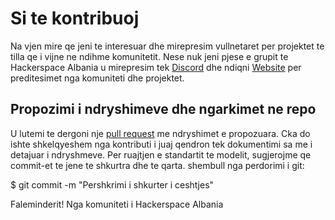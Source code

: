 # Si te kontribuoj

Na vjen mire qe jeni te interesuar dhe mirepresim vullnetaret per projektet te tilla qe i vijne ne ndihme komunitetit.
Nese nuk jeni pjese e grupit te Hackerspace Albania u mirepresim tek [Discord](https://discord.gg/ARwjhAsJ) dhe ndiqni [Website](https://hackerspacealbania.al/) per preditesimet nga komuniteti dhe projektet.



## Propozimi i ndryshimeve dhe ngarkimet ne repo

U lutemi te dergoni nje [pull request](https://github.com/HackerspaceAlbania/bus-tracker/pulls) me ndryshimet e propozuara.
Cka do ishte shkelqyeshem nga kontributi i juaj qendron tek dokumentimi sa me i detajuar i ndryshmeve. Per ruajtjen e standartit te modelit, sugjerojme qe commit-et te jene te shkurtra dhe te qarta.
shembull nga perdorimi i git:

  $ git commit -m "Pershkrimi i shkurter i ceshtjes"
  
  
  Faleminderit!
  Nga komuniteti i Hackerspace Albania
